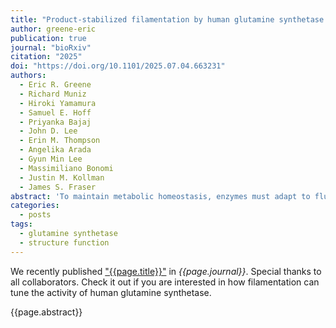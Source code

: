 ```yaml
---
title: "Product-stabilized filamentation by human glutamine synthetase allosterically tunes metabolic activity"
author: greene-eric
publication: true
journal: "bioRxiv"
citation: "2025"
doi: "https://doi.org/10.1101/2025.07.04.663231"
authors:
  - Eric R. Greene
  - Richard Muniz
  - Hiroki Yamamura
  - Samuel E. Hoff
  - Priyanka Bajaj
  - John D. Lee
  - Erin M. Thompson
  - Angelika Arada
  - Gyun Min Lee
  - Massimiliano Bonomi
  - Justin M. Kollman
  - James S. Fraser
abstract: 'To maintain metabolic homeostasis, enzymes must adapt to fluctuating nutrient levels through mechanisms beyond gene expression. Here, we demonstrate that human glutamine synthetase (GS) can reversibly polymerize into filaments aided by a composite binding site formed at the filament interface by the product, glutamine. Time-resolved cryo-electron microscopy (cryo-EM) confirms that glutamine binding stabilizes these filaments, which in turn exhibit reduced catalytic specificity for ammonia at physiological concentrations. This inhibition appears induced by a conformational change that remodulates the active site loop ensemble gating substrate entry. Metadynamics ensemble refinement revealed >10 Å conformational range for the active site loop and that the loop is stabilized by transient contacts. This disorder is significant, as we show that the transient contacts which stabilize this loop in a closed conformation are essential for catalysis both in vitro and in cells. We propose that GS filament formation constitutes a negative-feedback mechanism, directly linking product concentration to the structural and functional remodeling of the enzyme.'
categories:
  - posts
tags:
  - glutamine synthetase
  - structure function
---
```


We recently published ["{{page.title}}"](https://doi.org/{{page.doi}}) in *{{page.journal}}*. Special thanks to all collaborators. Check it out if you are interested in how filamentation can tune the activity of human glutamine synthetase.

{{page.abstract}}

